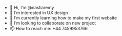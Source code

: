 - 👋 Hi, I’m @nastiaremy
- 👀 I’m interested in UX design
- 🌱 I’m currently learning how to make my first website
- 💞️ I’m looking to collaborate on new project
- 📫 How to reach me: +44 7459953766

<!---
nastiaremy/nastiaremy is a ✨ special ✨ repository because its `README.md` (this file) appears on your GitHub profile.
You can click the Preview link to take a look at your changes.
--->
